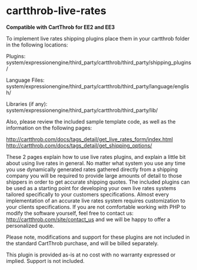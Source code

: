 cartthrob-live-rates
================================

**Compatible with CartThrob for EE2 and EE3**

To implement live rates shipping plugins place them in your cartthrob folder in the following locations:  

Plugins:
system/expressionengine/third_party/cartthrob/third_party/shipping_plugins/

Language Files: 
system/expressionengine/third_party/cartthrob/third_party/language/english/

Libraries (if any): 
system/expressionengine/third_party/cartthrob/third_party/lib/

Also, please review the included sample template code, as well as the information on the following pages: 

http://cartthrob.com/docs/tags_detail/get_live_rates_form/index.html
http://cartthrob.com/docs/tags_detail/get_shipping_options/

These 2 pages explain how to use live rates plugins, and explain a little bit about using live rates in general. No matter what system you use  any time you use dynamically generated rates gathered directly from a shipping company you will be required to provide large amounts of detail to those shippers in order to get accurate shipping quotes. The included plugins can be used as a starting point for developing your own live rates systems tailored specifically to your customers specifications. Almost every implementation of an accurate live rates system requires customization to your clients specifications. If you are not comfortable working with PHP to modify the software yourself, feel free to contact us: http://cartthrob.com/site/contact_us and we will be happy to offer a personalized quote. 

Please note, modifications and support for these plugins are not included in the standard CartThrob purchase, and will be billed separately. 


This plugin is provided as-is at no cost with no warranty expressed or implied. Support is not included. 
